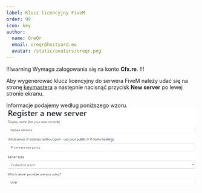 ```yaml
---
label: Klucz licencyjny FiveM
order: 99
icon: key
author:
  name: OreQr
  email: oreqr@hostyard.eu
  avatar: /static/avatars/oreqr.png
---
```

!!!warning
Wymaga zalogowania się na konto **Cfx.re**.
!!!

Aby wygenerować klucz licencyjny do serwera FiveM należy udać się na stronę <a href="https://keymaster.fivem.net/" target="_blank">keymastera</a> a następnie nacisnąć przycisk **New server** po lewej stronie ekranu.

Informacje podajemy według poniższego wzoru.
![](/static/fivem/key.png)